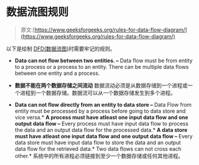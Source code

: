 # 数据流图规则

> 原文:[https://www.geeksforgeeks.org/rules-for-data-flow-diagram/](https://www.geeksforgeeks.org/rules-for-data-flow-diagram/)

以下是绘制 [DFD(数据流图)](https://www.geeksforgeeks.org/what-is-dfddata-flow-diagram/)时需要牢记的规则。

*   **Data can not flow between two entities. –**
    Data flow must be from entity to a process or a process to an entity. There can be multiple data flows between one entity and a process.
*   **数据不能在两个数据存储之间流动**
    数据流动必须是从数据存储到一个进程或一个进程到一个数据存储。数据流可以从一个数据存储发生到多个进程。

*   **Data can not flow directly from an entity to data store –**
    Data Flow from entity must be processed by a process before going to data store and vice versa.*   **A process must have atleast one input data flow and one output data flow –**
    Every process must have input data flow to process the data and an output data flow for the processed data.*   **A data store must have atleast one input data flow and one output data flow –**
    Every data store must have input data flow to store the data and an output data flow for the retrieved data.*   Two data flows can not cross each other.*   系统中的所有进程必须链接到至少一个数据存储或任何其他进程。